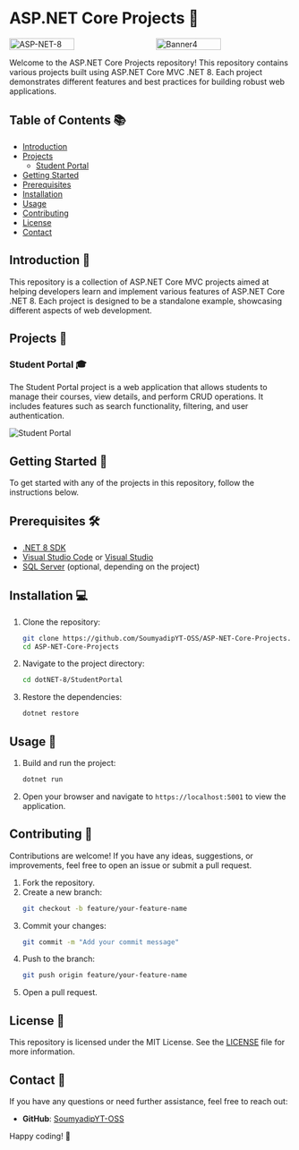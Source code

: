 # ASP.NET Core Projects 🚀

<div style="display: flex; justify-content: space-between;">
  <img src="https://github.com/user-attachments/assets/e51966db-2c45-44a0-a249-49c839f33086" alt="ASP-NET-8" style="width: 48%;">
  <img src="https://github.com/user-attachments/assets/dd2f715b-23cd-4b4a-b44f-16c245609c79" alt="Banner4" style="width: 48%;">
</div>


Welcome to the ASP.NET Core Projects repository! This repository contains various projects built using ASP.NET Core MVC .NET 8. Each project demonstrates different features and best practices for building robust web applications.

## Table of Contents 📚

- [Introduction](#introduction)
- [Projects](#projects)
  - [Student Portal](#student-portal)
- [Getting Started](#getting-started)
- [Prerequisites](#prerequisites)
- [Installation](#installation)
- [Usage](#usage)
- [Contributing](#contributing)
- [License](#license)
- [Contact](#contact)

## Introduction 🌟

This repository is a collection of ASP.NET Core MVC projects aimed at helping developers learn and implement various features of ASP.NET Core .NET 8. Each project is designed to be a standalone example, showcasing different aspects of web development.

## Projects 📂

### Student Portal 🎓

The Student Portal project is a web application that allows students to manage their courses, view details, and perform CRUD operations. It includes features such as search functionality, filtering, and user authentication.

![Student Portal](https://via.placeholder.com/800x400.png?text=Student+Portal+Screenshot)

## Getting Started 🏁

To get started with any of the projects in this repository, follow the instructions below.

## Prerequisites 🛠️

- [.NET 8 SDK](https://dotnet.microsoft.com/download/dotnet/8.0)
- [Visual Studio Code](https://code.visualstudio.com/) or [Visual Studio](https://visualstudio.microsoft.com/)
- [SQL Server](https://www.microsoft.com/en-us/sql-server/sql-server-downloads) (optional, depending on the project)

## Installation 💻

1. Clone the repository:
    ```bash
    git clone https://github.com/SoumyadipYT-OSS/ASP-NET-Core-Projects.git
    cd ASP-NET-Core-Projects
    ```

2. Navigate to the project directory:
    ```bash
    cd dotNET-8/StudentPortal
    ```

3. Restore the dependencies:
    ```bash
    dotnet restore
    ```

## Usage 🚀

1. Build and run the project:
    ```bash
    dotnet run
    ```

2. Open your browser and navigate to `https://localhost:5001` to view the application.

## Contributing 🤝

Contributions are welcome! If you have any ideas, suggestions, or improvements, feel free to open an issue or submit a pull request.

1. Fork the repository.
2. Create a new branch:
    ```bash
    git checkout -b feature/your-feature-name
    ```
3. Commit your changes:
    ```bash
    git commit -m "Add your commit message"
    ```
4. Push to the branch:
    ```bash
    git push origin feature/your-feature-name
    ```
5. Open a pull request.

## License 📄

This repository is licensed under the MIT License. See the [LICENSE](LICENSE) file for more information.

## Contact 📧

If you have any questions or need further assistance, feel free to reach out:

- **GitHub**: [SoumyadipYT-OSS](https://github.com/SoumyadipYT-OSS)

Happy coding! 🚀

